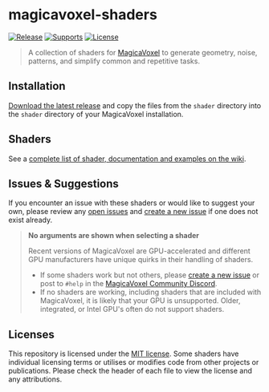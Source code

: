 # magicavoxel-shaders

[![Release](https://img.shields.io/badge/dynamic/json.svg?label=Release&url=https%3A%2F%2Fapi.github.com%2Frepos%2Flachlanmcdonald%2Fmagicavoxel-shaders%2Freleases&query=%24%5B0%5D.name&color=green)][release-link]
[![Supports](https://img.shields.io/badge/MagicaVoxel-0.99.6.4-green.svg)][mv-link]
[![License](https://img.shields.io/badge/License-MIT-blue.svg)][license-link]

> A collection of shaders for [MagicaVoxel](https://ephtracy.github.io/) to generate geometry, noise, patterns, and simplify common and repetitive tasks.

## Installation

[Download the latest release](https://github.com/lachlanmcdonald/magicavoxel-shaders/releases/) and copy the files from the `shader` directory into the `shader` directory of your MagicaVoxel installation.

## Shaders

See a [complete list of shader, documentation and examples on the wiki][wiki].

## Issues & Suggestions

If you encounter an issue with these shaders or would like to suggest your own, please review any [open issues][open-issues] and [create a new issue][new-issue] if one does not exist already.

> **No arguments are shown when selecting a shader**
>
> Recent versions of MagicaVoxel are GPU-accelerated and different GPU manufacturers have unique quirks in their handling of shaders. 
> - If some shaders work but not others, please [create a new issue][new-issue] or post to `#help` in the [MagicaVoxel Community Discord][discord-invite].
> - If no shaders are working, including shaders that are included with MagicaVoxel, it is likely that your GPU is unsupported. Older, integrated, or Intel GPU's often do not support shaders.

## Licenses

This repository is licensed under the [MIT license][license-link]. Some shaders have individual licensing terms or utilises or modifies code from other projects or publications. Please check the header of each file to view the license and any attributions.

[release-link]: https://github.com/lachlanmcdonald/magicavoxel-shaders/releases
[license-link]: https://github.com/lachlanmcdonald/magicavoxel-shaders/blob/master/LICENSE.md
[mv-link]: https://ephtracy.github.io/
[open-issues]: https://github.com/lachlanmcdonald/magicavoxel-shaders/issues?q=is%3Aopen+is%3Aissue
[new-issue]: https://github.com/lachlanmcdonald/magicavoxel-shaders/issues/new
[wiki]: https://github.com/lachlanmcdonald/magicavoxel-shaders/wiki
[discord-invite]: https://discord.gg/czxt2BRmTK
